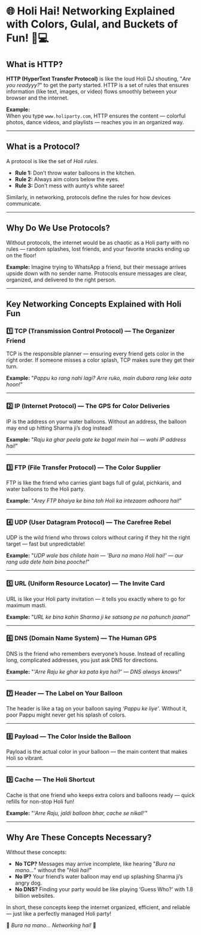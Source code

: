 # 🌐 Holi Hai! Networking Explained with Colors, Gulal, and Buckets of Fun! 🎨💻

## What is HTTP?
**HTTP (HyperText Transfer Protocol)** is like the loud Holi DJ shouting, "*Are you readyyy?*" to get the party started. HTTP is a set of rules that ensures information (like text, images, or video) flows smoothly between your browser and the internet.

**Example:**  
When you type `www.holiparty.com`, HTTP ensures the content — colorful photos, dance videos, and playlists — reaches you in an organized way.

---

## What is a Protocol?
A protocol is like the set of *Holi rules*.  
- **Rule 1:** Don’t throw water balloons in the kitchen.  
- **Rule 2:** Always aim colors below the eyes.  
- **Rule 3:** Don’t mess with aunty’s white saree!  

Similarly, in networking, protocols define the rules for how devices communicate.

---

## Why Do We Use Protocols?
Without protocols, the internet would be as chaotic as a Holi party with no rules — random splashes, lost friends, and your favorite snacks ending up on the floor!

**Example:** Imagine trying to WhatsApp a friend, but their message arrives upside down with no sender name. Protocols ensure messages are clear, organized, and delivered to the right person.

---

## Key Networking Concepts Explained with Holi Fun

### 1️⃣ **TCP (Transmission Control Protocol) — The Organizer Friend**
TCP is the responsible planner — ensuring every friend gets color in the right order. If someone misses a color splash, TCP makes sure they get their turn.

**Example:** "*Pappu ko rang nahi lagi? Arre ruko, main dubara rang leke aata hoon!*"

---

### 2️⃣ **IP (Internet Protocol) — The GPS for Color Deliveries**
IP is the address on your water balloons. Without an address, the balloon may end up hitting Sharma ji’s dog instead!

**Example:** "*Raju ka ghar peela gate ke bagal mein hai — wahi IP address hai!*"

---

### 3️⃣ **FTP (File Transfer Protocol) — The Color Supplier**
FTP is like the friend who carries giant bags full of gulal, pichkaris, and water balloons to the Holi party.

**Example:** "*Arey FTP bhaiya ke bina toh Holi ka intezaam adhoora hai!*"

---

### 4️⃣ **UDP (User Datagram Protocol) — The Carefree Rebel**
UDP is the wild friend who throws colors without caring if they hit the right target — fast but unpredictable!

**Example:** "*UDP wale bas chilate hain — 'Bura na mano Holi hai!' — aur rang uda dete hain bina pooche!*"

---

### 5️⃣ **URL (Uniform Resource Locator) — The Invite Card**
URL is like your Holi party invitation — it tells you exactly where to go for maximum masti.

**Example:** "*URL ke bina kahin Sharma ji ke satsang pe na pahunch jaana!*"

---

### 6️⃣ **DNS (Domain Name System) — The Human GPS**
DNS is the friend who remembers everyone’s house. Instead of recalling long, complicated addresses, you just ask DNS for directions.

**Example:** "*'Arre Raju ke ghar ka pata kya hai?' — DNS always knows!*"

---

### 7️⃣ **Header — The Label on Your Balloon**
The header is like a tag on your balloon saying *‘Pappu ke liye’*. Without it, poor Pappu might never get his splash of colors.

---

### 8️⃣ **Payload — The Color Inside the Balloon**
Payload is the actual color in your balloon — the main content that makes Holi so vibrant.

---

### 9️⃣ **Cache — The Holi Shortcut**
Cache is that one friend who keeps extra colors and balloons ready — quick refills for non-stop Holi fun!

**Example:** "*'Arre Raju, jaldi balloon bhar, cache se nikal!'*"

---

## Why Are These Concepts Necessary?
Without these concepts:
- **No TCP?** Messages may arrive incomplete, like hearing "*Bura na mano...*" without the "*Holi hai!*"
- **No IP?** Your friend’s water balloon may end up splashing Sharma ji’s angry dog.
- **No DNS?** Finding your party would be like playing ‘Guess Who?’ with 1.8 billion websites.

In short, these concepts keep the internet organized, efficient, and reliable — just like a perfectly managed Holi party!



🎉 *Bura na mano... Networking hai!* 🚀
